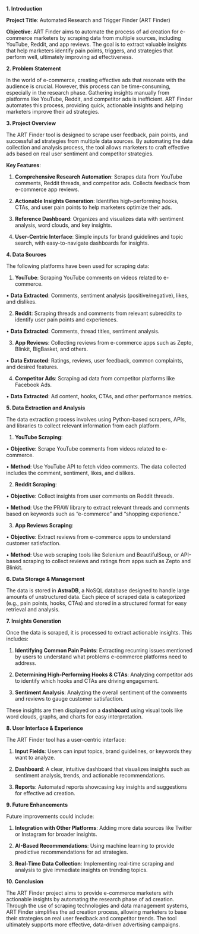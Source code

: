 **1. Introduction**

**Project Title**: Automated Research and Trigger Finder (ART Finder)

**Objective**: ART Finder aims to automate the process of ad creation for e-commerce marketers by scraping data from multiple sources, including YouTube, Reddit, and app reviews. The goal is to extract valuable insights that help marketers identify pain points, triggers, and strategies that perform well, ultimately improving ad effectiveness.

**2. Problem Statement**

In the world of e-commerce, creating effective ads that resonate with the audience is crucial. However, this process can be time-consuming, especially in the research phase. Gathering insights manually from platforms like YouTube, Reddit, and competitor ads is inefficient. ART Finder automates this process, providing quick, actionable insights and helping marketers improve their ad strategies.

**3. Project Overview**

The ART Finder tool is designed to scrape user feedback, pain points, and successful ad strategies from multiple data sources. By automating the data collection and analysis process, the tool allows marketers to craft effective ads based on real user sentiment and competitor strategies.

**Key Features**:

1.	**Comprehensive Research Automation**: Scrapes data from YouTube comments, Reddit threads, and competitor ads. Collects feedback from e-commerce app reviews.

2.	**Actionable Insights Generation**: Identifies high-performing hooks, CTAs, and user pain points to help marketers optimize their ads.

3.	**Reference Dashboard**: Organizes and visualizes data with sentiment analysis, word clouds, and key insights.

4.	**User-Centric Interface**: Simple inputs for brand guidelines and topic search, with easy-to-navigate dashboards for insights.

**4. Data Sources**

The following platforms have been used for scraping data:

1.	**YouTube**: Scraping YouTube comments on videos related to e-commerce.

•	**Data Extracted**: Comments, sentiment analysis (positive/negative), likes, and dislikes.

2.	**Reddit**: Scraping threads and comments from relevant subreddits to identify user pain points and experiences.

•	**Data Extracted**: Comments, thread titles, sentiment analysis.

3.	**App Reviews**: Collecting reviews from e-commerce apps such as Zepto, Blinkit, BigBasket, and others.

•	**Data Extracted**: Ratings, reviews, user feedback, common complaints, and desired features.

4.	**Competitor Ads**: Scraping ad data from competitor platforms like Facebook Ads.

•	**Data Extracted**: Ad content, hooks, CTAs, and other performance metrics.

**5. Data Extraction and Analysis**

The data extraction process involves using Python-based scrapers, APIs, and libraries to collect relevant information from each platform.

1.	**YouTube Scraping**:

•	**Objective**: Scrape YouTube comments from videos related to e-commerce.

•	**Method**: Use YouTube API to fetch video comments. The data collected includes the comment, sentiment, likes, and dislikes.

2.	**Reddit Scraping**:

•	**Objective**: Collect insights from user comments on Reddit threads.

•	**Method**: Use the PRAW library to extract relevant threads and comments based on keywords such as “e-commerce” and “shopping experience.”

3.	**App Reviews Scraping**:

•	**Objective**: Extract reviews from e-commerce apps to understand customer satisfaction.

•	**Method**: Use web scraping tools like Selenium and BeautifulSoup, or API-based scraping to collect reviews and ratings from apps such as Zepto and Blinkit.

**6. Data Storage & Management**

The data is stored in **AstraDB**, a NoSQL database designed to handle large amounts of unstructured data. Each piece of scraped data is categorized (e.g., pain points, hooks, CTAs) and stored in a structured format for easy retrieval and analysis.

**7. Insights Generation**

Once the data is scraped, it is processed to extract actionable insights. This includes:

1.	**Identifying Common Pain Points**: Extracting recurring issues mentioned by users to understand what problems e-commerce platforms need to address.

2.	**Determining High-Performing Hooks & CTAs**: Analyzing competitor ads to identify which hooks and CTAs are driving engagement.

3.	**Sentiment Analysis**: Analyzing the overall sentiment of the comments and reviews to gauge customer satisfaction.

These insights are then displayed on a **dashboard** using visual tools like word clouds, graphs, and charts for easy interpretation.

**8. User Interface & Experience**

The ART Finder tool has a user-centric interface:

1.	**Input Fields**: Users can input topics, brand guidelines, or keywords they want to analyze.

2.	**Dashboard**: A clear, intuitive dashboard that visualizes insights such as sentiment analysis, trends, and actionable recommendations.

3.	**Reports**: Automated reports showcasing key insights and suggestions for effective ad creation.

**9. Future Enhancements**

Future improvements could include:

1.	**Integration with Other Platforms**: Adding more data sources like Twitter or Instagram for broader insights.

2.	**AI-Based Recommendations**: Using machine learning to provide predictive recommendations for ad strategies.

3.	**Real-Time Data Collection**: Implementing real-time scraping and analysis to give immediate insights on trending topics.

**10. Conclusion**

The ART Finder project aims to provide e-commerce marketers with actionable insights by automating the research phase of ad creation. Through the use of scraping technologies and data management systems, ART Finder simplifies the ad creation process, allowing marketers to base their strategies on real user feedback and competitor trends. The tool ultimately supports more effective, data-driven advertising campaigns.
